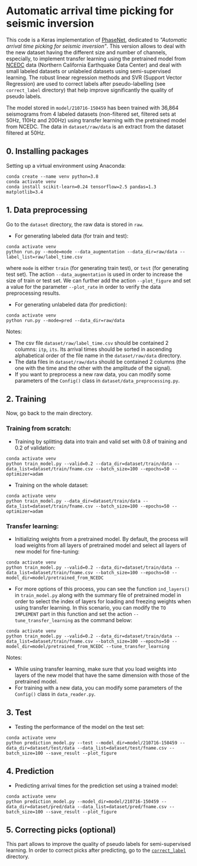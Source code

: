 # Automatic arrival time picking for seismic inversion

This code is a Keras implementation of [PhaseNet](https://github.com/wayneweiqiang/PhaseNet), dedicated to *"Automatic arrival time picking for seismic inversion"*. This version allows to deal with the new dataset having the different size and number of channels, especially, to implement transfer learning using the pretrained model from [NCEDC](https://ncedc.org/) data (Northern California Earthquake Data Center) and deal with small labeled datasets or unlabeled datasets using semi-supervised learning. The robust linear regression methods and SVR (Support Vector Regression) are used to correct labels after pseudo-labelling (see `correct_label` directory) that help improve significantly the quality of pseudo labels.

The model stored in `model/210716-150459` has been trained with 36,864 seismograms from 4 labeled datasets (non-filtered set, filtered sets at 50Hz, 110Hz and 200Hz) using transfer learning with the pretrained model from NCEDC. The data in `dataset/raw/data` is an extract from the dataset filtered at 50Hz.

## 0. Installing packages
Setting up a virtual environment using Anaconda:
```
conda create --name venv python=3.8
conda activate venv
conda install scikit-learn=0.24 tensorflow=2.5 pandas=1.3 matplotlib=3.4
```

## 1. Data preprocessing
Go to the `dataset` directory, the raw data is stored in `raw`.

- For generating labeled data (for train and test):
```
conda activate venv
python run.py --mode=mode --data_augmentation --data_dir=raw/data --label_list=raw/label_time.csv
```
where `mode` is either `train` (for generating train test), or `test` (for generating test set). The action `--data_augmentation` is used in order to increase the size of train or test set. We can further add the action `--plot_figure` and set a value for the parameter `--plot_rate` in order to verify the data preprocessing results.

- For generating unlabeled data (for prediction):
```
conda activate venv
python run.py --mode=pred --data_dir=raw/data
```
Notes:

- The csv file `dataset/raw/label_time.csv` should be contained 2 columns: `itp`, `its`. Its arrival times should be sorted in ascending alphabetical order of the file name in the `dataset/raw/data` directory.
- The data files in `dataset/raw/data` should be contained 2 columns (the one with the time and the other with the amplitude of the signal).
- If you want to preprocess a new raw data, you can modify some parameters of the `Config()` class in `dataset/data_preprocessing.py`.

## 2. Training
Now, go back to the main directory.
### Training from scratch:

- Training by splitting data into train and valid set with 0.8 of training and 0.2 of validation: 
```
conda activate venv
python train_model.py --valid=0.2 --data_dir=dataset/train/data --data_list=dataset/train/fname.csv --batch_size=100 --epochs=50 --optimizer=adam
```
- Training on the whole dataset:
```
conda activate venv
python train_model.py --data_dir=dataset/train/data --data_list=dataset/train/fname.csv --batch_size=100 --epochs=50 --optimizer=adam
```
### Transfer learning:

- Initializing weights from a pretrained model. By default, the process will load weights from all layers of pretrained model and select all layers of new model for fine-tuning: 
```
conda activate venv
python train_model.py --valid=0.2 --data_dir=dataset/train/data --data_list=dataset/train/fname.csv --batch_size=100 --epochs=50 --model_dir=model/pretrained_from_NCEDC
```
- For more options of this process, you can see the function `ind_layers()` in `train_model.py` along with the summary file of pretrained model in order to select the index of layers for loading and freezing weights when using transfer learning. In this scenario, you can modify the `TO IMPLEMENT` part in this function and set the action `--tune_transfer_learning` as the command below:
```
conda activate venv
python train_model.py --valid=0.2 --data_dir=dataset/train/data --data_list=dataset/train/fname.csv --batch_size=100 --epochs=50 --model_dir=model/pretrained_from_NCEDC --tune_transfer_learning
```
Notes:

- While using transfer learning, make sure that you load weights into layers of the new model that have the same dimension with those of the pretrained model.
- For training with a new data, you can modify some parameters of the `Config()` class in `data_reader.py`.

## 3. Test

- Testing the performance of the model on the test set:
```
conda activate venv
python prediction_model.py --test --model_dir=model/210716-150459 --data_dir=dataset/test/data --data_list=dataset/test/fname.csv --batch_size=100 --save_result --plot_figure
```
## 4. Prediction

- Predicting arrival times for the prediction set using a trained model:
```
conda activate venv
python prediction_model.py --model_dir=model/210716-150459 --data_dir=dataset/pred/data --data_list=dataset/pred/fname.csv --batch_size=100 --save_result --plot_figure
```
## 5. Correcting picks (optional)

This part allows to improve the quality of pseudo labels for semi-supervised learning. In order to correct picks after predicting, go to the [`correct_label`](https://github.com/nghitruyen/PhaseNet_keras_version/tree/main/correct_label) directory.
